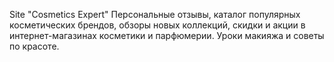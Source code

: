 Site "Cosmetics Expert"
Персональные отзывы, каталог популярных косметических брендов, обзоры новых коллекций, скидки и акции в интернет-магазинах косметики и парфюмерии. Уроки макияжа и советы по красоте.

